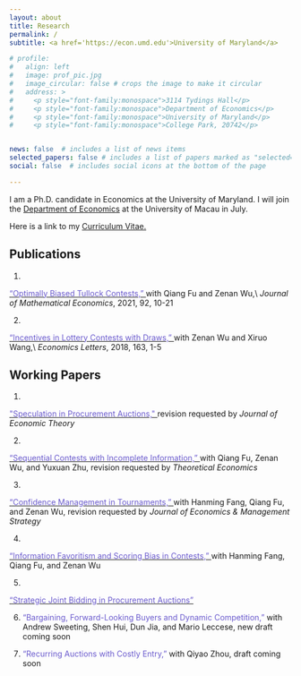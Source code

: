 ```yaml
---
layout: about
title: Research
permalink: /
subtitle: <a href='https://econ.umd.edu'>University of Maryland</a>

# profile:
#   align: left
#   image: prof_pic.jpg
#   image_circular: false # crops the image to make it circular
#   address: >
#     <p style="font-family:monospace">3114 Tydings Hall</p>
#     <p style="font-family:monospace">Department of Economics</p>
#     <p style="font-family:monospace">University of Maryland</p>
#     <p style="font-family:monospace">College Park, 20742</p>


news: false  # includes a list of news items
selected_papers: false # includes a list of papers marked as "selected={true}"
social: false  # includes social icons at the bottom of the page

---
```


<!-- <img src="/assets/img/prof_pic.jpg" alt="Pic Not Found" style="float: left; padding-right:10px; height: 200px; width:200px;"/> -->

I am a Ph.D. candidate in Economics at the University of Maryland. I will join the 
<a href='https://econ.fss.um.edu.mo/'>Department of Economics</a>
 at the University of Macau in July. 

Here is a link to my
<a href='assets/pdf/CV_DENG_SHANGLYU.pdf'>
        Curriculum Vitae.
</a>
    

<!-- &nbsp;\
&nbsp;\
&nbsp;\
&nbsp;

 -->

<h2> Publications </h2>

1. 
<a href='https://doi.org/10.1016/j.jmateco.2020.10.004'> 
    <span style="color:slateblue;">“Optimally Biased Tullock Contests,” </span>
</a> 
with Qiang Fu and Zenan Wu,\
<em>Journal of Mathematical Economics</em>, 2021, 92, 10-21

2. 
<a href='https://doi.org/10.1016/j.econlet.2017.11.028'> 
    <span style="color:slateblue;">“Incentives in Lottery Contests with Draws,” </span>
</a> 
with Zenan Wu and Xiruo Wang,\
<em>Economics Letters</em>, 2018, 163, 1-5


<h2> Working Papers </h2>

1. 
<a href='https://drive.google.com/file/d/16BiQO4juKlCLuWLD3vbwgocy5gQzvOJm/view'> 
    <span style="color:slateblue;">"Speculation in Procurement Auctions," </span>
</a> 
revision requested by <em>Journal of Economic Theory</em>

2. 
<a href='https://drive.google.com/file/d/154KYxdk2NjfOAXmiBXxS-zHyGEwbccz5/view'> 
    <span style="color:slateblue;">“Sequential Contests with Incomplete Information,” </span>
</a> 
with Qiang Fu, Zenan Wu, and Yuxuan Zhu,
revision requested by <em>Theoretical Economics</em>

3. 
<a href='https://drive.google.com/file/d/15Hqi71bh53qvj-DU0yQUsvlnyAlIw_EX/view'> 
    <span style="color:slateblue;">“Confidence Management in Tournaments,” </span>
</a> 
 with Hanming Fang, Qiang Fu, and Zenan Wu,
revision requested by <em>Journal of Economics & Management Strategy</em>

4. 
<a href='https://www.nber.org/papers/w31036'> 
    <span style="color:slateblue;">“Information Favoritism and Scoring Bias in Contests,” </span>
</a> 
 with Hanming Fang, Qiang Fu, and Zenan Wu

5. 
<a href='https://drive.google.com/file/d/151cXxp5QxovsTJVYd11u93DEOypbD-Sx/view'> 
    <span style="color:slateblue;">“Strategic Joint Bidding in Procurement Auctions” </span>
</a> 

6. 
    <span style="color:slateblue;">“Bargaining, Forward-Looking Buyers and Dynamic Competition,” </span>
with Andrew Sweeting, Shen Hui, Dun Jia, and Mario Leccese, new draft coming soon

7. 
    <span style="color:slateblue;">“Recurring Auctions with Costly Entry,” </span>
with Qiyao Zhou, draft coming soon


